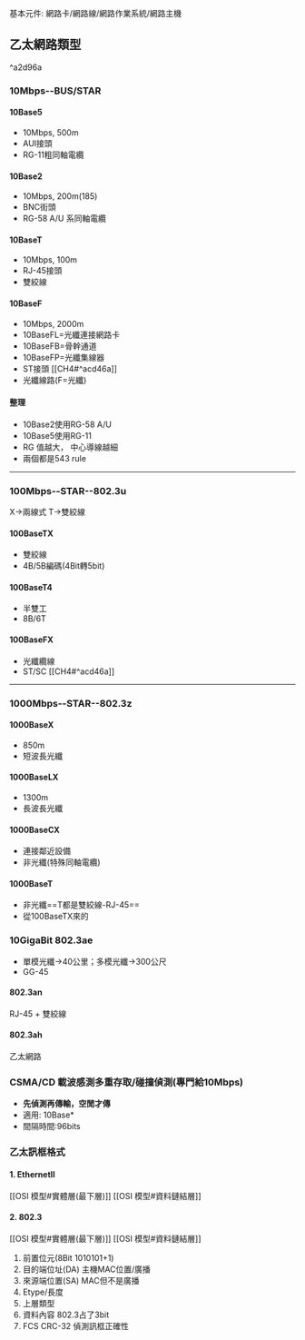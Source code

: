 基本元件: 網路卡/網路線/網路作業系統/網路主機
## 乙太網路類型

^a2d96a

### 10Mbps--BUS/STAR
#### 10Base5
- 10Mbps, 500m
- AUI接頭
- RG-11粗同軸電纜
#### 10Base2
- 10Mbps, 200m(185)
- BNC街頭
- RG-58 A/U 系同軸電纜
#### 10BaseT
- 10Mbps, 100m
- RJ-45接頭
- 雙絞線
#### 10BaseF
- 10Mbps, 2000m
- 10BaseFL=光纖連接網路卡
- 10BaseFB=骨幹通道
- 10BaseFP=光纖集線器
- ST接頭 [[CH4#^acd46a]]
- 光纖線路(F=光纖)
#### 整理
- 10Base2使用RG-58 A/U
- 10Base5使用RG-11
- RG 值越大， 中心導線越細
- 兩個都是543 rule

---
### 100Mbps--STAR--802.3u
X->兩線式
T->雙絞線
#### 100BaseTX
- 雙絞線
- 4B/5B編碼(4Bit轉5bit)
#### 100BaseT4
- 半雙工
- 8B/6T
#### 100BaseFX
- 光纖纜線
- ST/SC  [[CH4#^acd46a]]
---
### 1000Mbps--STAR--802.3z
#### 1000BaseX
- 850m
- 短波長光纖
#### 1000BaseLX
- 1300m
- 長波長光纖
#### 1000BaseCX
- 連接鄰近設備
- 非光纖(特殊同軸電纜)
#### 1000BaseT
- 非光纖==T都是雙絞線-RJ-45==
- 從100BaseTX來的

### 10GigaBit 802.3ae
- 單模光纖->40公里；多模光纖->300公尺
- GG-45

#### 802.3an
RJ-45 + 雙絞線
#### 802.3ah
乙太網路

### CSMA/CD 載波感測多重存取/碰撞偵測(專門給10Mbps)
- **先偵測再傳輸，空閒才傳**
- 適用: 10Base*
- 間隔時間:96bits

### 乙太訊框格式
#### 1. EthernetII
[[OSI 模型#實體層(最下層)]] [[OSI 模型#資料鏈結層]]
#### 2. 802.3
[[OSI 模型#實體層(最下層)]] [[OSI 模型#資料鏈結層]]
1. 前置位元(8Bit 1010101+1)
2. 目的端位址(DA)
	主機MAC位置/廣播
1. 來源端位置(SA)
	MAC但不是廣播
1. Etype/長度
2. 上層類型
3. 資料內容
	802.3占了3bit
1. FCS
	CRC-32 偵測訊框正確性

